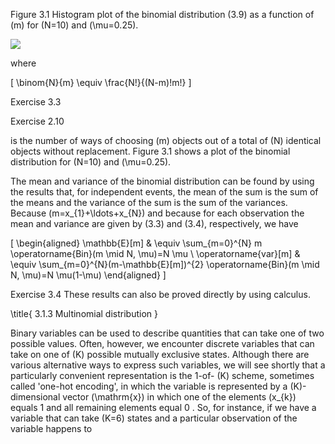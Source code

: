 Figure 3.1 Histogram plot of the binomial distribution (3.9) as a function of \(m\) for \(N=10\) and \(\mu=0.25\).

![](https://cdn.mathpix.com/cropped/2024_05_13_f10b60699ae8e7fdd3dcg-1.jpg?height=513&width=732&top_left_y=232&top_left_x=911)

where

\[
\binom{N}{m} \equiv \frac{N!}{(N-m)!m!}
\]

Exercise 3.3

Exercise 2.10

is the number of ways of choosing \(m\) objects out of a total of \(N\) identical objects without replacement. Figure 3.1 shows a plot of the binomial distribution for \(N=10\) and \(\mu=0.25\).

The mean and variance of the binomial distribution can be found by using the results that, for independent events, the mean of the sum is the sum of the means and the variance of the sum is the sum of the variances. Because \(m=x_{1}+\ldots+x_{N}\) and because for each observation the mean and variance are given by (3.3) and (3.4), respectively, we have

\[
\begin{aligned}
\mathbb{E}[m] & \equiv \sum_{m=0}^{N} m \operatorname{Bin}(m \mid N, \mu)=N \mu \\
\operatorname{var}[m] & \equiv \sum_{m=0}^{N}(m-\mathbb{E}[m])^{2} \operatorname{Bin}(m \mid N, \mu)=N \mu(1-\mu)
\end{aligned}
\]

Exercise 3.4 These results can also be proved directly by using calculus.

\title{
3.1.3 Multinomial distribution
}

Binary variables can be used to describe quantities that can take one of two possible values. Often, however, we encounter discrete variables that can take on one of \(K\) possible mutually exclusive states. Although there are various alternative ways to express such variables, we will see shortly that a particularly convenient representation is the 1-of- \(K\) scheme, sometimes called 'one-hot encoding', in which the variable is represented by a \(K\)-dimensional vector \(\mathrm{x}\) in which one of the elements \(x_{k}\) equals 1 and all remaining elements equal 0 . So, for instance, if we have a variable that can take \(K=6\) states and a particular observation of the variable happens to